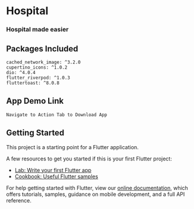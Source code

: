 # Hospital
### Hospital made easier

## Packages Included
```
cached_network_image: ^3.2.0
cupertino_icons: ^1.0.2
dio: ^4.0.4
flutter_riverpod: ^1.0.3
fluttertoast: ^8.0.8
```

## App Demo Link
`Navigate to Action Tab to Download App`




## Getting Started

This project is a starting point for a Flutter application.

A few resources to get you started if this is your first Flutter project:

- [Lab: Write your first Flutter app](https://flutter.dev/docs/get-started/codelab)
- [Cookbook: Useful Flutter samples](https://flutter.dev/docs/cookbook)

For help getting started with Flutter, view our
[online documentation](https://flutter.dev/docs), which offers tutorials,
samples, guidance on mobile development, and a full API reference.
